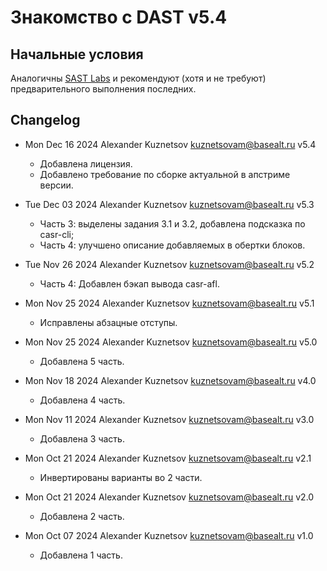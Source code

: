 # Знакомство с DAST v5.4

## Начальные условия
Аналогичны [SAST Labs](https://gitlab.basealt.space/kuznetsovam/sast-labs) и рекомендуют (хотя и не требуют) предварительного выполнения последних.


## Changelog
* Mon Dec 16 2024 Alexander Kuznetsov <kuznetsovam@basealt.ru> v5.4
    - Добавлена лицензия.
    - Добавлено требование по сборке актуальной в апстриме версии.

* Tue Dec 03 2024 Alexander Kuznetsov <kuznetsovam@basealt.ru> v5.3
    - Часть 3: выделены задания 3.1 и 3.2, добавлена подсказка по casr-cli;
    - Часть 4: улучшено описание добавляемых в обертки блоков.

* Tue Nov 26 2024 Alexander Kuznetsov <kuznetsovam@basealt.ru> v5.2
    - Часть 4: Добавлен бэкап вывода casr-afl.

* Mon Nov 25 2024 Alexander Kuznetsov <kuznetsovam@basealt.ru> v5.1
    - Исправлены абзацные отступы.

* Mon Nov 25 2024 Alexander Kuznetsov <kuznetsovam@basealt.ru> v5.0
    - Добавлена 5 часть.

* Mon Nov 18 2024 Alexander Kuznetsov <kuznetsovam@basealt.ru> v4.0
    - Добавлена 4 часть.

* Mon Nov 11 2024 Alexander Kuznetsov <kuznetsovam@basealt.ru> v3.0
    - Добавлена 3 часть.

* Mon Oct 21 2024 Alexander Kuznetsov <kuznetsovam@basealt.ru> v2.1
    - Инвертированы варианты во 2 части.

* Mon Oct 21 2024 Alexander Kuznetsov <kuznetsovam@basealt.ru> v2.0
    - Добавлена 2 часть.

* Mon Oct 07 2024 Alexander Kuznetsov <kuznetsovam@basealt.ru> v1.0
    - Добавлена 1 часть.
